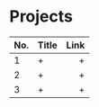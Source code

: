 
# Projects

No. | Title | Link
| ------------- |:-------------| -----:|
1 | + | +
2 | + | +
3 | + | +
